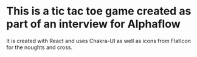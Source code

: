 # This is a tic tac toe game created as part of an interview for Alphaflow

It is created with React and uses Chakra-UI as well as icons from FlatIcon for the noughts and cross. 